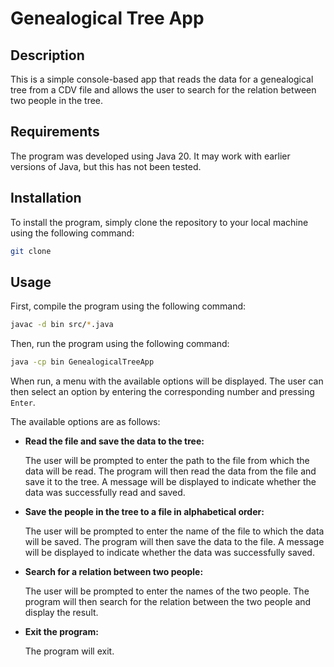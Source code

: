 # Genealogical Tree App

## Description

This is a simple console-based app that reads the data for a genealogical tree from a CDV file and allows the user to
search for the relation between two people in the tree.

## Requirements

The program was developed using Java 20. It may work with earlier versions of Java, but this has not been tested.

## Installation

To install the program, simply clone the repository to your local machine using the following command:

```bash
git clone
```

## Usage

First, compile the program using the following command:

```bash
javac -d bin src/*.java
```

Then, run the program using the following command:

```bash
java -cp bin GenealogicalTreeApp
```

When run, a menu with the available options will be displayed. The user can then select an option by entering the
corresponding number and pressing `Enter`.

The available options are as follows:

- **Read the file and save the data to the tree:** <p>The user will be prompted to enter the path to the file from which
  the data will be read. The program will then read the data from the file and save it to the tree. A message will be
  displayed to indicate whether the data was successfully read and saved.

- **Save the people in the tree to a file in alphabetical order:** <p>The user will be prompted to enter the name of the
  file to which the data will be saved. The program will then save the data to the file. A message will be displayed to
  indicate whether the data was successfully saved.

- **Search for a relation between two people:** <p>The user will be prompted to enter the names of the two people. The
  program will then search for the relation between the two people and display the result.

- **Exit the program:** <p>The program will exit.

